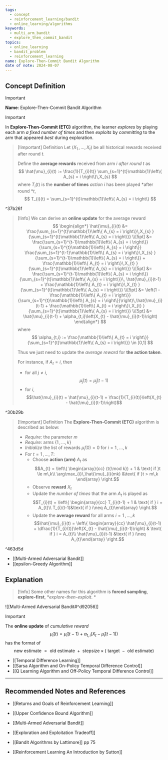 ```yaml
---
tags:
  - concept
  - reinforcement_learning/bandit
  - online_learning/algorithms
keywords:
  - multi_arm_bandit
  - explore_then_commit_bandit
topics:
  - online_learning
  - bandit_problem
  - reinforcement_learning
name: Explore-Then-Commit Bandit Algorithm
date of note: 2024-08-07
---
```


## Concept Definition

>[!important]
>**Name**: Explore-Then-Commit Bandit Algorithm

>[!important]
>In **Explore-Then-Commit (ETC)** algorithm, the learner *explores* by playing each arm *a fixed number of times* and then *exploits* by *committing* to the arm that appeared *best* during exploration.

>[!important] Definition
>Let $(X_{1} \,{,}\ldots{,}\,X_{t})$ be all historical rewards received after round $t$.
>
>Define the **average rewards** received from arm $i$ *after round* $t$ as
>$$
>\hat{\mu}_{i}(t) := \frac{1}{T_{i}(t)} \sum_{s=1}^{t}\mathbb{1}\left\{ A_{s} = i \right\}\,X_{s} 
>$$
>where $T_{i}(t)$ is the **number of times** *action* $i$ has been played *after round *$t$,
>$$
>T_{i}(t) = \sum_{s=1}^{t}\mathbb{1}\left\{ A_{s} = i \right\}
>$$

^37b26f

>[!info]
>We can derive an **online update** for the average reward
>$$
>\begin{align*}
> \hat{\mu}_{i}(t) &=  \frac{\sum_{s=1}^{t}\mathbb{1}\left\{ A_{s} = i \right\}\,X_{s} }{\sum_{s=1}^{t}\mathbb{1}\left\{ A_{s} = i \right\}} \\[5pt]
> &= \frac{\sum_{s=1}^{t-1}\mathbb{1}\left\{ A_{s} = i \right\}}{\sum_{s=1}^{t}\mathbb{1}\left\{ A_{s} = i \right\}} \frac{\sum_{s=1}^{t-1}\mathbb{1}\left\{ A_{s} = i \right\}\,X_{s} }{\sum_{s=1}^{t-1}\mathbb{1}\left\{ A_{s} = i \right\}} + \frac{\mathbb{1}\left\{ A_{t} = i \right\}\,X_{t} }{\sum_{s=1}^{t}\mathbb{1}\left\{ A_{s} = i \right\}} \\[5pt]
> &= \frac{\sum_{s=1}^{t-1}\mathbb{1}\left\{ A_{s} = i \right\}}{\sum_{s=1}^{t}\mathbb{1}\left\{ A_{s} = i \right\}}\, \hat{\mu}_{i}(t-1) + \frac{\mathbb{1}\left\{ A_{t} = i \right\}\,X_{t} }{\sum_{s=1}^{t}\mathbb{1}\left\{ A_{s} = i \right\}} \\[5pt]
> &= \left(1 - \frac{\mathbb{1}\left\{ A_{t} = i \right\}}{\sum_{s=1}^{t}\mathbb{1}\left\{ A_{s} = i \right\}}\right)\,\hat{\mu}_{i}(t-1) + \frac{\mathbb{1}\left\{ A_{t} = i \right\}\,X_{t} }{\sum_{s=1}^{t}\mathbb{1}\left\{ A_{s} = i \right\}} \\[5pt]
> &= \hat{\mu}_{i}(t-1) + \alpha_{t,i}\left(X_{t} - \hat{\mu}_{i}(t-1)\right)
>\end{align*}
>$$
>where 
>$$
>\alpha_{t,i} := \frac{\mathbb{1}\left\{ A_{t} = i \right\}}{\sum_{s=1}^{t}\mathbb{1}\left\{ A_{s} = i \right\}} \in [0,1]
>$$
>
>Thus we just need to update the *average reward* for **the action taken**. 
>
>For instance, if $A_{t} = i$, then 
>- for all $j\neq i$, $$\hat{\mu}_{j}(t) = \hat{\mu}_{j}(t-1)$$
>- for $i$, $$\hat{\mu}_{i}(t) = \hat{\mu}_{i}(t-1) + \frac{1}{T_{i}(t)}\left(X_{t} - \hat{\mu}_{i}(t-1)\right)$$

^30b29b


>[!important] Definition
>The **Explore-Then-Commit (ETC)** algorithm is described as below:
>- *Require*: the parameter $m$
>- *Require*: arms $\{ 1 \,{,}\ldots{,}\, k\}$
>- *Initialize* the list of rewards $\hat{\mu}_{i}(0)=0$ for $i=1\,{,}\ldots{,}\,k$
>- For $t=1\,{,}\ldots{,}\,T$:
>	- Choose **action (arm)** $A_{t}$ as $$A_{t} = \left\{ \begin{array}{cc} (t{\mod k}) + 1 & \text{ if }t \le m\,k\\ \arg\max_{i}\,\hat{\mu}_{i}(mk) &\text{ if }t > m\,k \end{array} \right.$$
>	- Observe **reward** $X_{t}$
>	- Update the *number of times* that the arm $A_{t}$ is played as $$T_{i}(t)  = \left\{ \begin{array}{cc} T_{i}(t-1) + 1 & \text{ if } i = A_{t}\\ T_{i}(t-1)&\text{ if } i\neq A_{t}\end{array} \right.$$
>	- Update the **average reward** for all arms $i=1\,{,}\ldots{,}\,k$ $$\hat{\mu}_{i}(t)  = \left\{ \begin{array}{cc} \hat{\mu}_{i}(t-1) + \dfrac{1}{T_{i}(t)}\left(X_{t} - \hat{\mu}_{i}(t-1)\right) & \text{ if } i = A_{t}\\ \hat{\mu}_{i}(t-1) &\text{ if } i\neq A_{t}\end{array} \right.$$

^463d5d

- [[Multi-Armed Adversarial Bandit]]
- [[epsilon-Greedy Algorithm]]

## Explanation

>[!info]
>Some other names for this algorithm is **forced sampling**, **explore-first**, **explore-then-exploit*. *

![[Multi-Armed Adversarial Bandit#^d92056]]

>[!important]
>The **online update** of *cumulative reward*
>$$
>\hat{\mu}_{i}(t) = \hat{\mu}_{i}(t-1) + \alpha_{t,i}\left(X_{t} - \hat{\mu}_{i}(t-1)\right)
>$$
>has the format of 
>$$
>\text{new estimate } = \text{ old estimate } + \text{ stepsize} \times \left(\text{ target } - \text{ old estimate}\right) 
>$$

- [[Temporal Difference Learning]]
- [[Sarsa Algorithm and On-Policy Temporal Difference Control]]
- [[Q Learning Algorithm and Off-Policy Temporal Difference Control]]



-----------
##  Recommended Notes and References


- [[Returns and Goals of Reinforcement Learning]]
- [[Upper Confidence Bound Algorithm]]
- [[Multi-Armed Adversarial Bandit]]
- [[Exploration and Exploitation Tradeoff]]


- [[Bandit Algorithms by Lattimore]] pp 75
- [[Reinforcement Learning An Introduction by Sutton]]
